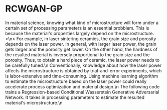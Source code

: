 # RCWGAN-GP

In material science, knowing what kind of microstructure will form under a certain set of processing parameters is an essential probblem. This is because the material's properties largely depend on the microstructure. <\n>
For example, in laser sintering ceramics, the grain size and porosity depends on the laser power. In general, with larger laser power, the grain gets larger and the porosity get lower. On the other hand, the hardness of the resulted material is inversely proportional to the grain size and the porosity. Thus, to obtain a hard piece of ceramic, the laser power needs to be carefully tuned.\n
Conventionally, knowledge about how the laser power affects the microstructure is obtained by trial-and-error experiments, which is labor-extensive and time-consuming. Using machine learning algorithm to estimate the microstructure based on the laser power could really accelerate process optimization and material design.\n
The following code trains a Regression-based Conditional Wasserstein Generative Adversarial Network. It takes in processing parameters to estimate the resulted material's microstructure.\n
